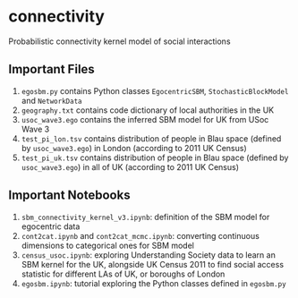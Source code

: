 # connectivity
Probabilistic connectivity kernel model of social interactions

## Important Files

1. `egosbm.py` contains Python classes `EgocentricSBM`, `StochasticBlockModel` and `NetworkData`
2. `geography.txt` contains code dictionary of local authorities in the UK
3. `usoc_wave3.ego` contains the inferred SBM model for UK from USoc Wave 3
4. `test_pi_lon.tsv` contains distribution of people in Blau space (defined by `usoc_wave3.ego`) in London (according to 2011 UK Census)
5. `test_pi_uk.tsv` contains distribution of people in Blau space (defined by `usoc_wave3.ego`) in all of UK (according to 2011 UK Census)

## Important Notebooks

1. `sbm_connectivity_kernel_v3.ipynb`: definition of the SBM model for egocentric data
2. `cont2cat.ipynb` and `cont2cat_mcmc.ipynb`: converting continuous dimensions to categorical ones for SBM model
3. `census_usoc.ipynb`: exploring Understanding Society data to learn an SBM kernel for the UK, alongside UK Census 2011 to find social access statistic for different LAs of UK, or boroughs of London
4. `egosbm.ipynb`: tutorial exploring the Python classes defined in `egosbm.py`

